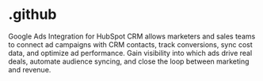 # .github
Google Ads Integration for HubSpot CRM allows marketers and sales teams to connect ad campaigns with CRM contacts, track conversions, sync cost data, and optimize ad performance. Gain visibility into which ads drive real deals, automate audience syncing, and close the loop between marketing and revenue.
